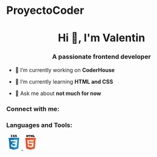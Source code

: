 # ProyectoCoder
<h1 align="center">Hi 👋, I'm Valentin</h1>
<h3 align="center">A passionate frontend developer</h3>

- 🔭 I’m currently working on **CoderHouse**

- 🌱 I’m currently learning **HTML and CSS**

- 💬 Ask me about **not much for now**

<h3 align="left">Connect with me:</h3>
<p align="left">
</p>

<h3 align="left">Languages and Tools:</h3>
<p align="left"> <a href="https://www.w3schools.com/css/" target="_blank" rel="noreferrer"> <img src="https://raw.githubusercontent.com/devicons/devicon/master/icons/css3/css3-original-wordmark.svg" alt="css3" width="40" height="40"/> </a> <a href="https://www.w3.org/html/" target="_blank" rel="noreferrer"> <img src="https://raw.githubusercontent.com/devicons/devicon/master/icons/html5/html5-original-wordmark.svg" alt="html5" width="40" height="40"/> </a> </p>
